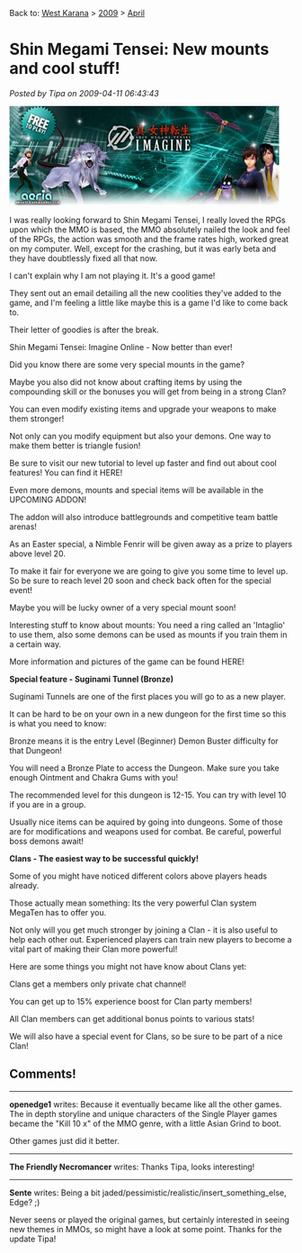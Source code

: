 Back to: [West Karana](/posts/westkarana.md) > [2009](/posts/2009/westkarana.md) > [April](./westkarana.md)
# Shin Megami Tensei: New mounts and cool stuff!

*Posted by Tipa on 2009-04-11 06:43:43*

![smt](../../../uploads/2009/04/smt.jpg "smt")

I was really looking forward to Shin Megami Tensei, I really loved the RPGs upon which the MMO is based, the MMO absolutely nailed the look and feel of the RPGs, the action was smooth and the frame rates high, worked great on my computer. Well, except for the crashing, but it was early beta and they have doubtlessly fixed all that now.

I can't explain why I am not playing it. It's a good game!

They sent out an email detailing all the new coolities they've added to the game, and I'm feeling a little like maybe this is a game I'd like to come back to.

Their letter of goodies is after the break.


Shin Megami Tensei: Imagine Online - Now better than ever!

Did you know there are some very special mounts in the game?

Maybe you also did not know about crafting items by using the compounding skill or the bonuses you will get from being in a strong Clan?

You can even modify existing items and upgrade your weapons to make them stronger!

Not only can you modify equipment but also your demons. One way to make them better is triangle fusion!

Be sure to visit our new tutorial to level up faster and find out about cool features! You can find it HERE!

Even more demons, mounts and special items will be available in the UPCOMING ADDON!

The addon will also introduce battlegrounds and competitive team battle arenas!

As an Easter special, a Nimble Fenrir will be given away as a prize to players above level 20.

To make it fair for everyone we are going to give you some time to level up. So be sure to reach level 20 soon and check back often for the special event!

Maybe you will be lucky owner of a very special mount soon!

Interesting stuff to know about mounts: You need a ring called an 'Intaglio' to use them, also some demons can be used as mounts if you train them in a certain way.

More information and pictures of the game can be found HERE!

**Special feature - Suginami Tunnel (Bronze)**

Suginami Tunnels are one of the first places you will go to as a new player.

It can be hard to be on your own in a new dungeon for the first time so this is what you need to know:

Bronze means it is the entry Level (Beginner) Demon Buster difficulty for that Dungeon!

You will need a Bronze Plate to access the Dungeon. Make sure you take enough Ointment and Chakra Gums with you!

The recommended level for this dungeon is 12-15. You can try with level 10 if you are in a group.

Usually nice items can be aquired by going into dungeons. Some of those are for modifications and weapons used for combat. Be careful, powerful boss demons await!
 
**Clans - The easiest way to be successful quickly!**

Some of you might have noticed different colors above players heads already.

Those actually mean something: Its the very powerful Clan system MegaTen has to offer you.

Not only will you get much stronger by joining a Clan - it is also useful to help each other out. Experienced players can train new players to become a vital part of making their Clan more powerful!

Here are some things you might not have know about Clans yet:

Clans get a members only private chat channel!

You can get up to 15% experience boost for Clan party members!

All Clan members can get additional bonus points to various stats!

We will also have a special event for Clans, so be sure to be part of a nice Clan!

## Comments!

---

**openedge1** writes: Because it eventually became like all the other games. The in depth storyline and unique characters of the Single Player games became the "Kill 10 x" of the MMO genre, with a little Asian Grind to boot.

Other games just did it better.

---

**The Friendly Necromancer** writes: Thanks Tipa, looks interesting!

---

**Sente** writes: Being a bit jaded/pessimistic/realistic/insert\_something\_else, Edge? ;)

Never seens or played the original games, but certainly interested in seeing new themes in MMOs, so might have a look at some point. Thanks for the update Tipa!

